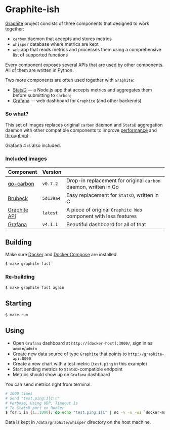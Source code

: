 # Graphite-ish

[Graphite](http://graphiteapp.org/) project consists of three components that designed to work together:

* `carbon` daemon that accepts and stores metrics
* `whisper` database where metrics are kept
* `web` app that reads metrics and processes them using a comprehensive list of
supported functions

Every component exposes several APIs that are used by other components. All of
them are written in Python.

Two more components are often used together with `Graphite`:

* [StatsD](https://github.com/etsy/statsd) — a Node.js app that accepts metrics
and aggregates them before submitting to `carbon`;
* [Grafana](https://github.com/grafana/grafana) — web dashboard for `Graphite` (and
other backends)

### So what?

This set of images replaces original `carbon` daemon and `StatsD` aggregation
daemon with other compatible components to improve
[performance](https://github.com/lomik/go-carbon/tree/v0.7.2#performance) and
[throughput](https://github.com/github/brubeck/tree/5d139a4#faq).

Grafana 4 is also included.

### Included images
| Component | Version |   |
|-----------|---------|---|
| [go-carbon](https://github.com/lomik/go-carbon/tree/v0.7.2) | `v0.7.2` | Drop-in replacement for original `carbon` daemon, written in Go |
| [Brubeck](https://github.com/github/brubeck/tree/5d139a4) | `5d139a4` | Easy replacement for `StatsD`, written in C |
| [Graphite API](https://github.com/brutasse/graphite-api) | `latest` | A piece of original `Graphite Web` component with less features |
| [Grafana](https://github.com/grafana/grafana/tree/v4.1.1) | `v4.1.1` | Beautiful dashboard for all of that |

## Building

Make sure [Docker](https://www.docker.com/products/docker) and
[Docker Compose](https://www.docker.com/products/docker-compose) are installed.

```bash
$ make graphite fast
```

### Re-building

```bash
$ make graphite fast again
```

## Starting

```bash
$ make run
```

## Using

* Open `Grafana` dashboard at `http://[docker-host]:3000/`, sign in as `admin`/`admin`
* Create new data source of type `Graphite` that points to `http://graphite-api:8000`
* Create a new chart with a test metric (`test.ping` in this example)
* Start sending metrics to `StatsD`-compatible endpoint
* Metrics should show up on `Grafana` dashboard

You can send metrics right from terminal:

```bash
# 1000 times
# Send "test.ping:1|C\n"
# Verbose, Using UDP, Timeout 1s
# To StatsD port on Docker
$ for i in {1..1000}; do echo "test.ping:1|C" | nc -v -u -w1 `docker-machine ip` 8126; done
```

Data is kept in `/data/graphite/whisper` directory on the host machine.
